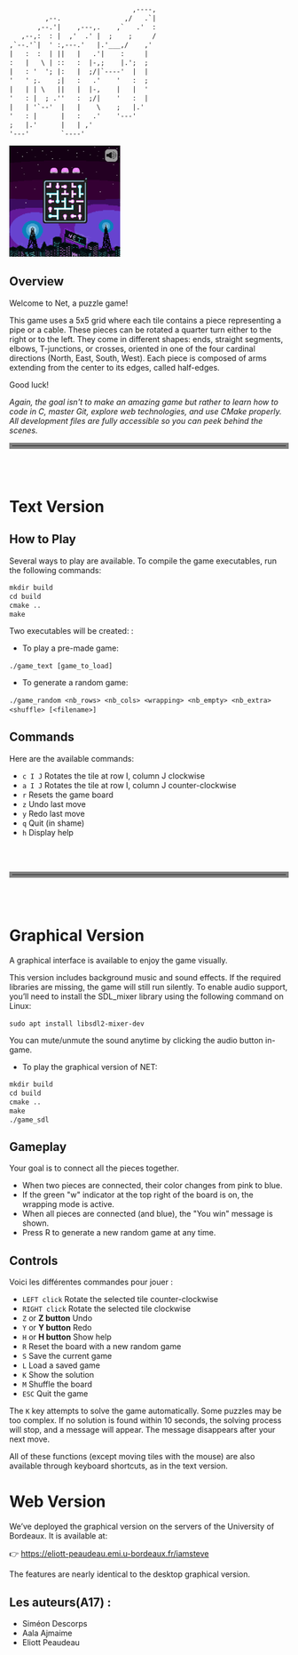 ```
                               ,----, 
         ,--.                ,/   .`| 
       ,--.'|    ,---,.    ,`   .'  : 
   ,--,:  : |  ,'  .' |  ;    ;     / 
,`--.'`|  ' :,---.'   |.'___,/    ,'  
|   :  :  | ||   |   .'|    :     |   
:   |   \ | ::   :  |-,;    |.';  ;   
|   : '  '; |:   |  ;/|`----'  |  |   
'   ' ;.    ;|   :   .'    '   :  ;   
|   | | \   ||   |  |-,    |   |  '   
'   : |  ; .''   :  ;/|    '   :  |   
|   | '`--'  |   |    \    ;   |.'    
'   : |      |   :   .'    '---'      
;   |.'      |   | ,'                 
'---'        `----'                   
```                 
<img src="res/img_presa.png"  width="200" height="200">  

## Overview 
Welcome to Net, a puzzle game!

This game uses a 5x5 grid where each tile contains a piece representing a pipe or a cable. These pieces can be rotated a quarter turn either to the right or to the left. They come in different shapes: ends, straight segments, elbows, T-junctions, or crosses, oriented in one of the four cardinal directions (North, East, South, West). Each piece is composed of arms extending from the center to its edges, called half-edges.

Good luck!

*Again, the goal isn't to make an amazing game but rather to learn how to code in C, master Git, explore web technologies, and use CMake properly. All development files are fully accessible so you can peek behind the scenes.*

<hr style="border: 5px solid gray;" color="gray"> 
<br>
<br>

# Text Version

## How to Play

Several ways to play are available. To compile the game executables, run the following commands:
```
mkdir build
cd build
cmake ..
make
```
Two executables will be created: :

- To play a pre-made game:

```./game_text [game_to_load]```

- To generate a random game:

```./game_random <nb_rows> <nb_cols> <wrapping> <nb_empty> <nb_extra> <shuffle> [<filename>]```

## Commands

Here are the available commands:
- ```c I J``` Rotates the tile at row I, column J clockwise
- ```a I J``` Rotates the tile at row I, column J counter-clockwise
- ```r``` Resets the game board
- ```z``` Undo last move
- ```y``` Redo last move
- ```q``` Quit (in shame)
- ```h``` Display help 

<br>
<br>
<hr style="border: 5px solid gray;" color="gray">
<br>
<br>

# Graphical Version

A graphical interface is available to enjoy the game visually.

This version includes background music and sound effects. If the required libraries are missing, the game will still run silently. To enable audio support, you’ll need to install the SDL_mixer library using the following command on Linux:

```sudo apt install libsdl2-mixer-dev```

You can mute/unmute the sound anytime by clicking the audio button in-game.

- To play the graphical version of NET: 
```
mkdir build
cd build
cmake ..
make
./game_sdl
```

## Gameplay 

Your goal is to connect all the pieces together.
- When two pieces are connected, their color changes from pink to blue.
- If the green "w" indicator at the top right of the board is on, the wrapping mode is active.
- When all pieces are connected (and blue), the "You win" message is shown.
- Press R to generate a new random game at any time.


## Controls

Voici les différentes commandes pour jouer :

- ```LEFT click``` Rotate the selected tile counter-clockwise
- ```RIGHT click``` Rotate the selected tile clockwise
- ```Z``` or **Z button** Undo
- ```Y``` or **Y button** Redo
- ```H``` or **H button** Show help
- ```R```  Reset the board with a new random game
- ```S``` Save the current game
- ```L``` Load a saved game
- ```K``` Show the solution
- ```M``` Shuffle the board
- ```ESC``` Quit the game

The ```K``` key attempts to solve the game automatically. Some puzzles may be too complex. If no solution is found within 10 seconds, the solving process will stop, and a message will appear. The message disappears after your next move.

All of these functions (except moving tiles with the mouse) are also available through keyboard shortcuts, as in the text version.

# Web Version

We’ve deployed the graphical version on the servers of the University of Bordeaux. It is available at:

👉 https://eliott-peaudeau.emi.u-bordeaux.fr/iamsteve

The features are nearly identical to the desktop graphical version.

## Les auteurs(A17) :

- Siméon Descorps
- Aala Ajmaime
- Eliott Peaudeau
